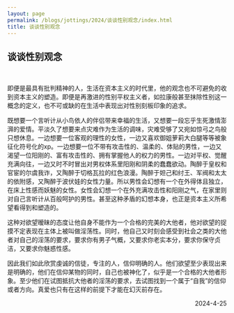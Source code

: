 ```yaml
---
layout: page
permalink: /blogs/jottings/2024/谈谈性别观念/index.html
title: 谈谈性别观念
---
```


## 谈谈性别观念
<br>



即便是最具有批判精神的人，生活在资本主义的时代里，他的观念也不可避免的收到资本主义的塑造。即便是再激进的性别平权主义者，如拉康般甚至抹除性别这一概念的定义，也不可或缺的在生活中表现出对性别刻板印象的追求。

既想要一个言听计从小鸟依人的伴侣带来幸福的生活，又想要一段忘乎生死激情澎湃的爱情。平淡久了想要来点灾难作为生活的调味，灾难受够了又宛如惊弓之鸟般只想休息。一边想要一位客观的理性的女性，一边又喜欢御姐萝莉大白腿等等被象征化符号化的xp。一边想要一位不带有攻击性的、温柔的、体贴的男性，一边又渴望一位阳刚的、富有攻击性的、拥有掌握他人的权力的男性。一边对平权、觉醒充满向往，一边又时不时冒出对男权体系里阳刚和阴柔的蠢蠢欲动。陶醉于皇权和官宦的尔虞我诈，又陶醉于切格瓦拉的红色浪漫。陶醉于妲己和纣王、军阀和太太的依附感，又陶醉于波伏娃的女性力量。所以男性会幻想有一个在外得体且独立，在床上性感而妖魅的女性。女性会幻想一个在外充满攻击性和阳刚之气，在家里则对自己言听计从百般呵护的男性。甚至这种矛盾的幻想本身，也正是资本主义所希望看得到和塑造的。

这种对欲望暧昧的态度让他自身不能作为一个合格的完美的大他者，他对欲望的捉摸不定表现在主体上被叫做淫荡性。同时，他自己又时刻会感受到社会之类的大他者对自己的淫荡的要求，要求你有男子气概，又要求你老实本分，要求你保守贞洁，又要求你魅惑性感。

因此我们如此欣赏虔诚的信徒，专注的人，信仰明确的人。他们欲望至少表现出来是明确的，他们在信仰某物的同时，自己也被神化了，似乎是一个合格的大他者形象。至少他们在试图抵抗大他者的淫荡的要求，去试图找到一个属于“自我”的信仰或者方向。真爱也只有在这样的前提下才能在幻灭前存在。

<p align="right">2024-4-25</p>